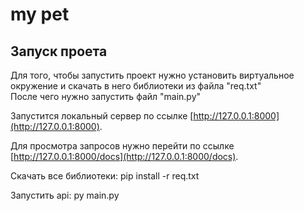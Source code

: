 # my pet

## Запуск проета

Для того, чтобы запустить проект нужно установить виртуальное окружение и скачать в него библиотеки из файла "req.txt"\
После чего нужно запустить файл "main.py"

Запустится локальный сервер по ссылке [http://127.0.0.1:8000](http://127.0.0.1:8000).

Для просмотра запросов нужно перейти по ссылке [http://127.0.0.1:8000/docs](http://127.0.0.1:8000/docs).

Скачать все библиотеки: pip install -r req.txt

Запустить api: py main.py 